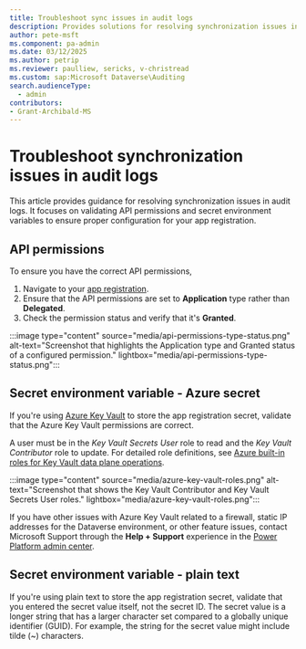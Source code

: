 ```yaml
---
title: Troubleshoot sync issues in audit logs
description: Provides solutions for resolving synchronization issues in audit logs by validating API permissions and secret environment variables.
author: pete-msft
ms.component: pa-admin
ms.date: 03/12/2025
ms.author: petrip
ms.reviewer: paulliew, sericks, v-christread
ms.custom: sap:Microsoft Dataverse\Auditing
search.audienceType: 
  - admin
contributors:
- Grant-Archibald-MS
---
```

# Troubleshoot synchronization issues in audit logs

This article provides guidance for resolving synchronization issues in audit logs. It focuses on validating API permissions and secret environment variables to ensure proper configuration for your app registration.

## API permissions

To ensure you have the correct API permissions,

1. Navigate to your [app registration](/entra/identity-platform/quickstart-configure-app-access-web-apis#application-permission-to-microsoft-graph).
1. Ensure that the API permissions are set to **Application** type rather than **Delegated**.
1. Check the permission status and verify that it's **Granted**.

:::image type="content" source="media/api-permissions-type-status.png" alt-text="Screenshot that highlights the Application type and Granted status of a configured permission." lightbox="media/api-permissions-type-status.png":::

## Secret environment variable - Azure secret

If you're using [Azure Key Vault](/azure/key-vault/general/basic-concepts) to store the app registration secret, validate that the Azure Key Vault permissions are correct.

A user must be in the _Key Vault Secrets User_ role to read and the _Key Vault Contributor_ role to update. For detailed role definitions, see [Azure built-in roles for Key Vault data plane operations](/azure/key-vault/general/rbac-guide?tabs=azure-cli#azure-built-in-roles-for-key-vault-data-plane-operations).

:::image type="content" source="media/azure-key-vault-roles.png" alt-text="Screenshot that shows the Key Vault Contributor and Key Vault Secrets User roles." lightbox="media/azure-key-vault-roles.png":::

If you have other issues with Azure Key Vault related to a firewall, static IP addresses for the Dataverse environment, or other feature issues, contact Microsoft Support through the **Help + Support** experience in the [Power Platform admin center](https://admin.powerplatform.microsoft.com/support).

## Secret environment variable - plain text

If you're using plain text to store the app registration secret, validate that you entered the secret value itself, not the secret ID. The secret value is a longer string that has a larger character set compared to a globally unique identifier (GUID). For example, the string for the secret value might include tilde (~) characters.
